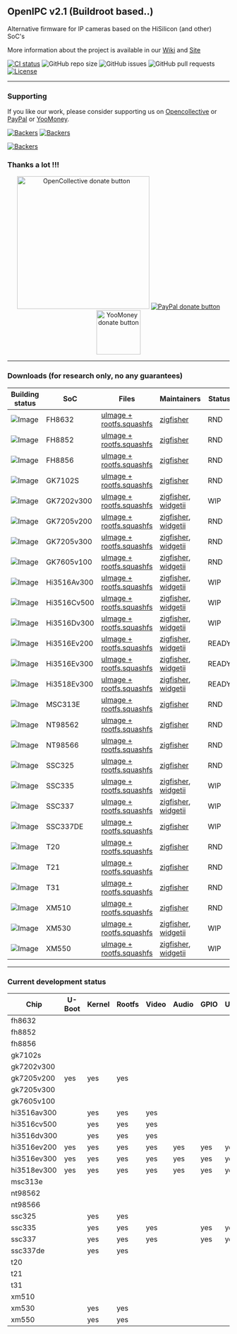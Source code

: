 ## OpenIPC v2.1 (Buildroot based..)

Alternative firmware for IP cameras based on the HiSilicon (and other) SoC's

More information about the project is available in our [Wiki](https://github.com/OpenIPC/openipc-2.1/wiki) and [Site](https://openipc.org)

[![CI status](https://img.shields.io/github/downloads/OpenIPC/openipc-2.1/total.svg)](https://github.com/OpenIPC/openipc-2.1/releases)
![GitHub repo size](https://img.shields.io/github/repo-size/OpenIPC/openipc-2.1)
![GitHub issues](https://img.shields.io/github/issues/OpenIPC/openipc-2.1)
![GitHub pull requests](https://img.shields.io/github/issues-pr/OpenIPC/openipc-2.1)
[![License](https://img.shields.io/github/license/OpenIPC/openipc-2.1)](https://opensource.org/licenses/MIT)

-----

### Supporting

If you like our work, please consider supporting us on [Opencollective](https://opencollective.com/openipc/contribute/backer-14335/checkout) or [PayPal](https://www.paypal.com/donate/?hosted_button_id=C6F7UJLA58MBS) or [YooMoney](https://openipc.org/donation/yoomoney.html). 

[![Backers](https://opencollective.com/openipc/tiers/backer/badge.svg?label=backer&color=brightgreen)](https://opencollective.com/openipc)
[![Backers](https://opencollective.com/openipc/tiers/badge.svg)](https://opencollective.com/openipc)

[![Backers](https://opencollective.com/openipc/tiers/backer.svg?avatarHeight=36)](https://opencollective.com/openipc#support)

### Thanks a lot !!!

<p align="center">
<a href="https://opencollective.com/openipc/contribute/backer-14335/checkout" target="_blank"><img src="https://opencollective.com/webpack/donate/button@2x.png?color=blue" width="300" alt="OpenCollective donate button" /></a>
<a href="https://www.paypal.com/donate/?hosted_button_id=C6F7UJLA58MBS"><img src="https://www.paypalobjects.com/en_US/IT/i/btn/btn_donateCC_LG.gif" alt="PayPal donate button" /> </a>
<a href="https://openipc.org/donation/yoomoney.html"><img src="https://yoomoney.ru/transfer/balance-informer/balance?id=596194605&key=291C29A811B500D7" width="100" alt="YooMoney donate button" /> </a>
</p>

-----

### Downloads (for research only, no any guarantees)

| Building status |    SoC    | Files    | Maintainers | Status |
|-----------------|-----------|----------|-------------|--------|
|![Image](https://github.com/OpenIPC/openipc-2.1/actions/workflows/fh8632_images.yml/badge.svg)|FH8632|[uImage + rootfs.squashfs](https://github.com/OpenIPC/openipc-2.1/releases/download/latest/openipc.fh8632-br.tgz)|[zigfisher](https://github.com/ZigFisher)| RND |
|![Image](https://github.com/OpenIPC/openipc-2.1/actions/workflows/fh8852_images.yml/badge.svg)|FH8852|[uImage + rootfs.squashfs](https://github.com/OpenIPC/openipc-2.1/releases/download/latest/openipc.fh8852-br.tgz)|[zigfisher](https://github.com/ZigFisher)| RND |
|![Image](https://github.com/OpenIPC/openipc-2.1/actions/workflows/fh8856_images.yml/badge.svg)|FH8856|[uImage + rootfs.squashfs](https://github.com/OpenIPC/openipc-2.1/releases/download/latest/openipc.fh8856-br.tgz)|[zigfisher](https://github.com/ZigFisher)| RND |
|![Image](https://github.com/OpenIPC/openipc-2.1/actions/workflows/gk7102s_images.yml/badge.svg)|GK7102S|[uImage + rootfs.squashfs](https://github.com/OpenIPC/openipc-2.1/releases/download/latest/openipc.gk7102s-br.tgz)|[zigfisher](https://github.com/ZigFisher)| RND |
|![Image](https://github.com/OpenIPC/openipc-2.1/actions/workflows/gk7202v300_images.yml/badge.svg)|GK7202v300|[uImage + rootfs.squashfs](https://github.com/OpenIPC/openipc-2.1/releases/download/latest/openipc.gk7202v300-br.tgz)|[zigfisher](https://github.com/ZigFisher), [widgetii](https://github.com/widgetii)| WIP |
|![Image](https://github.com/OpenIPC/openipc-2.1/actions/workflows/gk7205v200_images.yml/badge.svg)|GK7205v200|[uImage + rootfs.squashfs](https://github.com/OpenIPC/openipc-2.1/releases/download/latest/openipc.gk7205v200-br.tgz)|[zigfisher](https://github.com/ZigFisher), [widgetii](https://github.com/widgetii)| RND |
|![Image](https://github.com/OpenIPC/openipc-2.1/actions/workflows/gk7205v300_images.yml/badge.svg)|GK7205v300|[uImage + rootfs.squashfs](https://github.com/OpenIPC/openipc-2.1/releases/download/latest/openipc.gk7205v300-br.tgz)|[zigfisher](https://github.com/ZigFisher), [widgetii](https://github.com/widgetii)| RND |
|![Image](https://github.com/OpenIPC/openipc-2.1/actions/workflows/gk7605v100_images.yml/badge.svg)|GK7605v100|[uImage + rootfs.squashfs](https://github.com/OpenIPC/openipc-2.1/releases/download/latest/openipc.gk7605v100-br.tgz)|[zigfisher](https://github.com/ZigFisher), [widgetii](https://github.com/widgetii)| RND |
|![Image](https://github.com/OpenIPC/openipc-2.1/actions/workflows/hi3516av300_images.yml/badge.svg)|Hi3516Av300|[uImage + rootfs.squashfs](https://github.com/OpenIPC/openipc-2.1/releases/download/latest/openipc.hi3516av300-br.tgz)|[zigfisher](https://github.com/ZigFisher), [widgetii](https://github.com/widgetii)| WIP |
|![Image](https://github.com/OpenIPC/openipc-2.1/actions/workflows/hi3516cv500_images.yml/badge.svg)|Hi3516Cv500|[uImage + rootfs.squashfs](https://github.com/OpenIPC/openipc-2.1/releases/download/latest/openipc.hi3516cv500-br.tgz)|[zigfisher](https://github.com/ZigFisher), [widgetii](https://github.com/widgetii)| WIP |
|![Image](https://github.com/OpenIPC/openipc-2.1/actions/workflows/hi3516dv300_images.yml/badge.svg)|Hi3516Dv300|[uImage + rootfs.squashfs](https://github.com/OpenIPC/openipc-2.1/releases/download/latest/openipc.hi3516dv300-br.tgz)|[zigfisher](https://github.com/ZigFisher), [widgetii](https://github.com/widgetii)| WIP |
|![Image](https://github.com/OpenIPC/openipc-2.1/actions/workflows/hi3516ev200_images.yml/badge.svg)|Hi3516Ev200|[uImage + rootfs.squashfs](https://github.com/OpenIPC/openipc-2.1/releases/download/latest/openipc.hi3516ev200-br.tgz)|[zigfisher](https://github.com/ZigFisher), [widgetii](https://github.com/widgetii)| READY |
|![Image](https://github.com/OpenIPC/openipc-2.1/actions/workflows/hi3516ev300_images.yml/badge.svg)|Hi3516Ev300|[uImage + rootfs.squashfs](https://github.com/OpenIPC/openipc-2.1/releases/download/latest/openipc.hi3516ev300-br.tgz)|[zigfisher](https://github.com/ZigFisher), [widgetii](https://github.com/widgetii)| READY |
|![Image](https://github.com/OpenIPC/openipc-2.1/actions/workflows/hi3518ev300_images.yml/badge.svg)|Hi3518Ev300|[uImage + rootfs.squashfs](https://github.com/OpenIPC/openipc-2.1/releases/download/latest/openipc.hi3518ev300-br.tgz)|[zigfisher](https://github.com/ZigFisher), [widgetii](https://github.com/widgetii)| READY |
|![Image](https://github.com/OpenIPC/openipc-2.1/actions/workflows/msc313e_images.yml/badge.svg)|MSC313E|[uImage + rootfs.squashfs](https://github.com/OpenIPC/openipc-2.1/releases/download/latest/openipc.msc313e-br.tgz)|[zigfisher](https://github.com/ZigFisher)| RND |
|![Image](https://github.com/OpenIPC/openipc-2.1/actions/workflows/nt98562_images.yml/badge.svg)|NT98562|[uImage + rootfs.squashfs](https://github.com/OpenIPC/openipc-2.1/releases/download/latest/openipc.nt98562-br.tgz)|[zigfisher](https://github.com/ZigFisher)| RND |
|![Image](https://github.com/OpenIPC/openipc-2.1/actions/workflows/nt98566_images.yml/badge.svg)|NT98566|[uImage + rootfs.squashfs](https://github.com/OpenIPC/openipc-2.1/releases/download/latest/openipc.nt98566-br.tgz)|[zigfisher](https://github.com/ZigFisher)| RND |
|![Image](https://github.com/OpenIPC/openipc-2.1/actions/workflows/ssc325_images.yml/badge.svg)|SSC325|[uImage + rootfs.squashfs](https://github.com/OpenIPC/openipc-2.1/releases/download/latest/openipc.ssc325-br.tgz)|[zigfisher](https://github.com/ZigFisher)| RND |
|![Image](https://github.com/OpenIPC/openipc-2.1/actions/workflows/ssc335_images.yml/badge.svg)|SSC335|[uImage + rootfs.squashfs](https://github.com/OpenIPC/openipc-2.1/releases/download/latest/openipc.ssc335-br.tgz)|[zigfisher](https://github.com/ZigFisher), [widgetii](https://github.com/widgetii)| WIP |
|![Image](https://github.com/OpenIPC/openipc-2.1/actions/workflows/ssc337_images.yml/badge.svg)|SSC337|[uImage + rootfs.squashfs](https://github.com/OpenIPC/openipc-2.1/releases/download/latest/openipc.ssc337-br.tgz)|[zigfisher](https://github.com/ZigFisher), [widgetii](https://github.com/widgetii)| WIP |
|![Image](https://github.com/OpenIPC/openipc-2.1/actions/workflows/ssc337de_images.yml/badge.svg)|SSC337DE|[uImage + rootfs.squashfs](https://github.com/OpenIPC/openipc-2.1/releases/download/latest/openipc.ssc337de-br.tgz)|[zigfisher](https://github.com/ZigFisher)| WIP |
|![Image](https://github.com/OpenIPC/openipc-2.1/actions/workflows/t20_images.yml/badge.svg)|T20|[uImage + rootfs.squashfs](https://github.com/OpenIPC/openipc-2.1/releases/download/latest/openipc.t20-br.tgz)|[zigfisher](https://github.com/ZigFisher)| RND |
|![Image](https://github.com/OpenIPC/openipc-2.1/actions/workflows/t21_images.yml/badge.svg)|T21|[uImage + rootfs.squashfs](https://github.com/OpenIPC/openipc-2.1/releases/download/latest/openipc.t21-br.tgz)|[zigfisher](https://github.com/ZigFisher)| RND |
|![Image](https://github.com/OpenIPC/openipc-2.1/actions/workflows/t31_images.yml/badge.svg)|T31|[uImage + rootfs.squashfs](https://github.com/OpenIPC/openipc-2.1/releases/download/latest/openipc.t31-br.tgz)|[zigfisher](https://github.com/ZigFisher)| RND |
|![Image](https://github.com/OpenIPC/openipc-2.1/actions/workflows/xm510_images.yml/badge.svg)|XM510|[uImage + rootfs.squashfs](https://github.com/OpenIPC/openipc-2.1/releases/download/latest/openipc.xm510-br.tgz)|[zigfisher](https://github.com/ZigFisher)| RND |
|![Image](https://github.com/OpenIPC/openipc-2.1/actions/workflows/xm530_images.yml/badge.svg)|XM530|[uImage + rootfs.squashfs](https://github.com/OpenIPC/openipc-2.1/releases/download/latest/openipc.xm530-br.tgz)|[zigfisher](https://github.com/ZigFisher), [widgetii](https://github.com/widgetii)| WIP |
|![Image](https://github.com/OpenIPC/openipc-2.1/actions/workflows/xm550_images.yml/badge.svg)|XM550|[uImage + rootfs.squashfs](https://github.com/OpenIPC/openipc-2.1/releases/download/latest/openipc.xm550-br.tgz)|[zigfisher](https://github.com/ZigFisher), [widgetii](https://github.com/widgetii)| WIP |

-----

### Current development status

| Chip        | U-Boot | Kernel | Rootfs | Video  | Audio  | GPIO   | USB    | WiFi   | MMC    | IPv6   |
|-------------|--------|--------|--------|--------|--------|--------|--------|--------|--------|--------|
| fh8632      |
| fh8852      |
| fh8856      |
| gk7102s     |
| gk7202v300  |
| gk7205v200  |  yes   |  yes   |  yes   |        |        |        |        |        |        |        |
| gk7205v300  |
| gk7605v100  |
| hi3516av300 |        |  yes   |  yes   |  yes   |        |        |        |        |        |        |
| hi3516cv500 |        |  yes   |  yes   |  yes   |        |        |        |        |        |        |
| hi3516dv300 |        |  yes   |  yes   |  yes   |        |        |        |        |        |        |
| hi3516ev200 |  yes   |  yes   |  yes   |  yes   |  yes   |  yes   |  yes   |  yes   |  yes   |  yes   |
| hi3516ev300 |  yes   |  yes   |  yes   |  yes   |  yes   |  yes   |  yes   |  yes   |  yes   |  yes   |
| hi3518ev300 |  yes   |  yes   |  yes   |  yes   |  yes   |  yes   |  yes   |  yes   |  yes   |  yes   |
| msc313e     |
| nt98562     |
| nt98566     |
| ssc325      |        |  yes   |  yes   |        |        |        |        |        |        |
| ssc335      |        |  yes   |  yes   |  yes   |        |  yes   |  yes   |        |  yes   |
| ssc337      |        |  yes   |  yes   |  yes   |        |  yes   |  yes   |        |  yes   |
| ssc337de    |        |  yes   |  yes   |        |        |        |        |        |        |
| t20         |
| t21         |
| t31         |
| xm510       |
| xm530       |        |  yes   |  yes   |
| xm550       |        |  yes   |  yes   |
